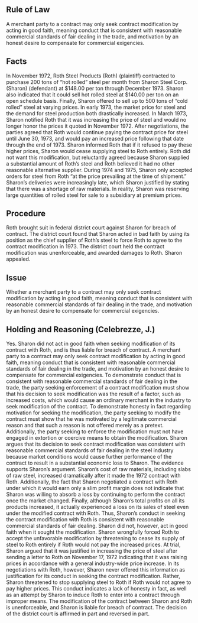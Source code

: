 ## Rule of Law

A merchant party to a contract may only seek contract modification by acting in good faith, meaning conduct that is consistent with reasonable commercial standards of fair dealing in the trade, and motivation by an honest desire to compensate for commercial exigencies.

## Facts

In November 1972, Roth Steel Products (Roth) (plaintiff) contracted to purchase 200 tons of “hot rolled” steel per month from Sharon Steel Corp. (Sharon) (defendant) at $148.00 per ton through December 1973. Sharon also indicated that it could sell hot rolled steel at $140.00 per ton on an open schedule basis. Finally, Sharon offered to sell up to 500 tons of “cold rolled” steel at varying prices. In early 1973, the market price for steel and the demand for steel production both drastically increased. In March 1973, Sharon notified Roth that it was increasing the price of steel and would no longer honor the prices it quoted in November 1972. After negotiations, the parties agreed that Roth would continue paying the contract price for steel until June 30, 1973, and would pay an increased price following that date through the end of 1973. Sharon informed Roth that if it refused to pay these higher prices, Sharon would cease supplying steel to Roth entirely. Roth did not want this modification, but reluctantly agreed because Sharon supplied a substantial amount of Roth’s steel and Roth believed it had no other reasonable alternative supplier. During 1974 and 1975, Sharon only accepted orders for steel from Roth “at the price prevailing at the time of shipment.” Sharon’s deliveries were increasingly late, which Sharon justified by stating that there was a shortage of raw materials. In reality, Sharon was reserving large quantities of rolled steel for sale to a subsidiary at premium prices. 


## Procedure 

Roth brought suit in federal district court against Sharon for breach of contract. The district court found that Sharon acted in bad faith by using its position as the chief supplier of Roth’s steel to force Roth to agree to the contract modification in 1973. The district court held the contract modification was unenforceable, and awarded damages to Roth. Sharon appealed.

## Issue

Whether a merchant party to a contract may only seek contract modification by acting in good faith, meaning conduct that is consistent with reasonable commercial standards of fair dealing in the trade, and motivation by an honest desire to compensate for commercial exigencies.

## Holding and Reasoning (Celebrezze, J.)

Yes. Sharon did not act in good faith when seeking modification of its contract with Roth, and is thus liable for breach of contract. A merchant party to a contract may only seek contract modification by acting in good faith, meaning conduct that is consistent with reasonable commercial standards of fair dealing in the trade, and motivation by an honest desire to compensate for commercial exigencies. To demonstrate conduct that is consistent with reasonable commercial standards of fair dealing in the trade, the party seeking enforcement of a contract modification must show that his decision to seek modification was the result of a factor, such as increased costs, which would cause an ordinary merchant in the industry to seek modification of the contract. To demonstrate honesty in fact regarding motivation for seeking the modification, the party seeking to modify the contract must show that he was motivated by a legitimate commercial reason and that such a reason is not offered merely as a pretext. Additionally, the party seeking to enforce the modification must not have engaged in extortion or coercive means to obtain the modification. Sharon argues that its decision to seek contract modification was consistent with reasonable commercial standards of fair dealing in the steel industry because market conditions would cause further performance of the contract to result in a substantial economic loss to Sharon. The evidence supports Sharon’s argument. Sharon’s cost of raw materials, including slabs of raw steel, increased dramatically after it made the 1972 contract with Roth. Additionally, the fact that Sharon negotiated a contract with Roth under which it would earn only a slim profit margin does not indicate that Sharon was willing to absorb a loss by continuing to perform the contract once the market changed. Finally, although Sharon’s total profits on all its products increased, it actually experienced a loss on its sales of steel even under the modified contract with Roth. Thus, Sharon’s conduct in seeking the contract modification with Roth is consistent with reasonable commercial standards of fair dealing. Sharon did not, however, act in good faith when it sought the modification. Sharon wrongfully forced Roth to accept the unfavorable modification by threatening to cease its supply of steel to Roth entirely if Roth would not pay the increased prices. At trial, Sharon argued that it was justified in increasing the price of steel after sending a letter to Roth on November 17, 1972 indicating that it was raising prices in accordance with a general industry-wide price increase. In its negotiations with Roth, however, Sharon never offered this information as justification for its conduct in seeking the contract modification. Rather, Sharon threatened to stop supplying steel to Roth if Roth would not agree to pay higher prices. This conduct indicates a lack of honesty in fact, as well as an attempt by Sharon to induce Roth to enter into a contract through improper means. The modification of the contract between Sharon and Roth is unenforceable, and Sharon is liable for breach of contract. The decision of the district court is affirmed in part and reversed in part.